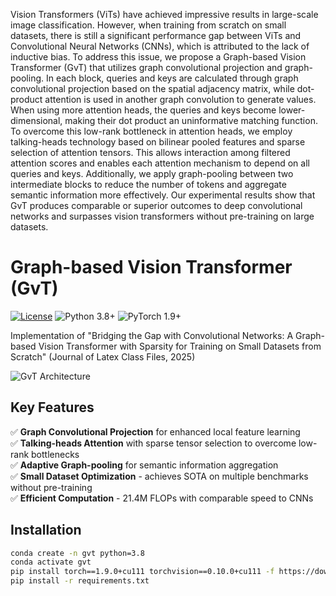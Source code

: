 Vision Transformers (ViTs) have achieved impressive results in large-scale image classification. However, when training from scratch on small datasets, there is still a significant performance gap between ViTs and Convolutional Neural Networks (CNNs), which is attributed to the lack of inductive bias. To address this issue, we propose a Graph-based Vision Transformer (GvT) that utilizes graph convolutional projection and graph-pooling. In each block, queries and keys are calculated through graph convolutional projection based on the spatial adjacency matrix, while dot-product attention is used in another graph convolution to generate values. When using more attention heads, the queries and keys become lower-dimensional, making their dot product an uninformative matching function. To overcome this low-rank bottleneck in attention heads, we employ talking-heads technology based on bilinear pooled features and sparse selection of attention tensors. This allows interaction among filtered attention scores and enables each attention mechanism to depend on all queries and keys. Additionally, we apply graph-pooling between two intermediate blocks to reduce the number of tokens and aggregate semantic information more effectively. Our experimental results show that GvT produces comparable or superior outcomes to deep convolutional networks and surpasses vision transformers without pre-training on large datasets. 

# Graph-based Vision Transformer (GvT)

[![License](https://img.shields.io/badge/License-Apache_2.0-blue.svg)](https://opensource.org/licenses/Apache-2.0)
![Python 3.8+](https://img.shields.io/badge/Python-3.8%2B-green.svg)
![PyTorch 1.9+](https://img.shields.io/badge/PyTorch-1.9%2B-red.svg)

Implementation of "Bridging the Gap with Convolutional Networks: A Graph-based Vision Transformer with Sparsity for Training on Small Datasets from Scratch" (Journal of Latex Class Files, 2025)

![GvT Architecture](https://via.placeholder.com/800x400.png?text=GvT+Architecture+Diagram+from+Paper)

## Key Features
✅ **Graph Convolutional Projection** for enhanced local feature learning  
✅ **Talking-heads Attention** with sparse tensor selection to overcome low-rank bottlenecks  
✅ **Adaptive Graph-pooling** for semantic information aggregation  
✅ **Small Dataset Optimization** - achieves SOTA on multiple benchmarks without pre-training  
✅ **Efficient Computation** - 21.4M FLOPs with comparable speed to CNNs

## Installation
```bash
conda create -n gvt python=3.8
conda activate gvt
pip install torch==1.9.0+cu111 torchvision==0.10.0+cu111 -f https://download.pytorch.org/whl/torch_stable.html
pip install -r requirements.txt

